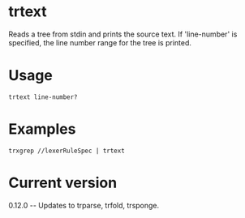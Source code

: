# trtext

Reads a tree from stdin and prints the source text. If 'line-number' is
specified, the line number range for the tree is printed.

# Usage

    trtext line-number?

# Examples

    trxgrep //lexerRuleSpec | trtext

# Current version

0.12.0 -- Updates to trparse, trfold, trsponge.
